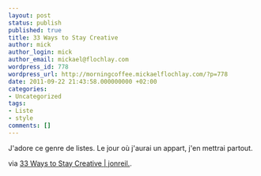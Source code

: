 ```yaml
---
layout: post
status: publish
published: true
title: 33 Ways to Stay Creative
author: mick
author_login: mick
author_email: mickael@flochlay.com
wordpress_id: 778
wordpress_url: http://morningcoffee.mickaelflochlay.com/?p=778
date: 2011-09-22 21:43:58.000000000 +02:00
categories:
- Uncategorized
tags:
- Liste
- style
comments: []
---
```

J'adore ce genre de listes. Le jour où j'aurai un appart, j'en mettrai partout.

via <a href="http://www.jonreil.com/2011/08/33-ways-to-stay-creative/">33 Ways to Stay Creative | jonreil.</a>.
